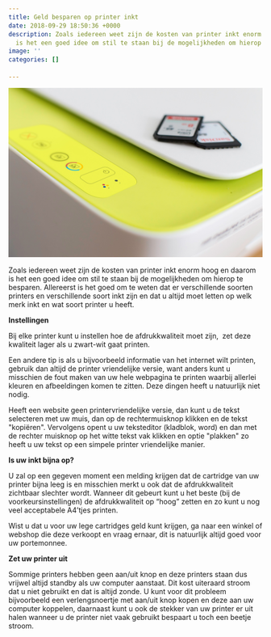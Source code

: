 ```yaml
---
title: Geld besparen op printer inkt
date: 2018-09-29 18:50:36 +0000
description: Zoals iedereen weet zijn de kosten van printer inkt enorm hoog en daarom
  is het een goed idee om stil te staan bij de mogelijkheden om hierop te besparen.
image: ''
categories: []

---
```

![](/uploads/buttons-close-up-depth-of-field-193057.jpg)

Zoals iedereen weet zijn de kosten van printer inkt enorm hoog en daarom is het een goed idee om stil te staan bij de mogelijkheden om hierop te besparen. Allereerst is het goed om te weten dat er verschillende soorten printers en verschillende soort inkt zijn en dat u altijd moet letten op welk merk inkt en wat soort printer u heeft.

**Instellingen**

Bij elke printer kunt u instellen hoe de afdrukkwaliteit moet zijn,  zet deze kwaliteit lager als u zwart-wit gaat printen.

Een andere tip is als u bijvoorbeeld informatie van het internet wilt printen, gebruik dan altijd de printer vriendelijke versie, want anders kunt u misschien de fout maken van uw hele webpagina te printen waarbij allerlei kleuren en afbeeldingen komen te zitten. Deze dingen heeft u natuurlijk niet nodig.

Heeft een website geen printervriendelijke versie, dan kunt u de tekst selecteren met uw muis, dan op de rechtermuisknop klikken en de tekst "kopiëren". Vervolgens opent u uw teksteditor (kladblok, word) en dan met de rechter muisknop op het witte tekst vak klikken en optie "plakken" zo heeft u uw tekst op een simpele printer vriendelijke manier.

**Is uw inkt bijna op?**

U zal op een gegeven moment een melding krijgen dat de cartridge van uw printer bijna leeg is en misschien merkt u ook dat de afdrukkwaliteit zichtbaar slechter wordt. Wanneer dit gebeurt kunt u het beste (bij de voorkeursinstellingen) de afdrukkwaliteit op “hoog” zetten en zo kunt u nog veel acceptabele A4’tjes printen.

Wist u dat u voor uw lege cartridges geld kunt krijgen, ga naar een winkel of webshop die deze verkoopt en vraag ernaar, dit is natuurlijk altijd goed voor uw portemonnee.

**Zet uw printer uit**

Sommige printers hebben geen aan/uit knop en deze printers staan dus vrijwel altijd standby als uw computer aanstaat. Dit kost uiteraard stroom dat u niet gebruikt en dat is altijd zonde. U kunt voor dit probleem bijvoorbeeld een verlengsnoertje met aan/uit knop kopen en deze aan uw computer koppelen, daarnaast kunt u ook de stekker van uw printer er uit halen wanneer u de printer niet vaak gebruikt bespaart u toch een beetje stroom.